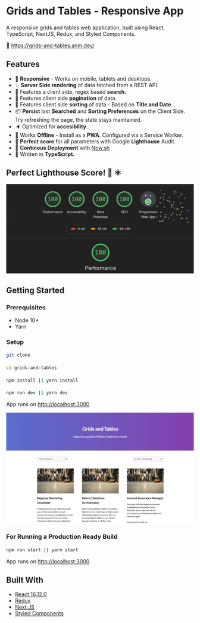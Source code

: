 # Grids and Tables - Responsive App
A responsive grids and tables web application, built using React, TypeScript, NextJS, Redux, and Styled Components. 

🚀 https://grids-and-tables.anm.dev/

## Features

- 📱 **Responsive** - Works on mobile, tablets and desktops.
- ✨ **Server Side rendering** of data fetched from a REST API.
- 📙 Features a client side, regex based **search.**
- 🚩 Features client side **pagination** of data.
- 📅 Features client side **sorting** of data - Based on **Title and Date**.
- 📦 **Persist** last **Searched** and **Sorting Preferences** on the Client Side. Try refreshing the page, the state stays maintained.
- 🔈 Optimized for **accesibility**. 
- 📴 Works **Offline** - Install as a **PWA**. Configured via a Service Worker.
- 🚗 **Perfect score** for all parameters with Google **Lighthouse** Audit.
- 🚀 **Continous Deployment** with [Now.sh](http://now.sh/)
- 📜 Written in **TypeScript.**

## Perfect Lighthouse Score! 🚀 ⚛️ 

<p align="center">
<a href="https://grids-and-tables.anm.dev/" target="_blank"><img src="public/images/google-audit.png" alt="Grids and Tables - Lighthouse Audit - Perfect Score!" title="Grids and Tables - Lighthouse Audit - Perfect Score!"></a>
<p>

## Getting Started

### Prerequisites

- Node 10+
- Yarn

### Setup

```bash
git clone

cd grids-and-tables

npm install || yarn install

npm run dev || yarn dev
```

App runs on [http://localhost:3000](http://localhost:3000)

<p align="center">
<a href="https://grids-and-tables.anm.dev/" target="_blank"><img src="public/images/app-screenshot.png" alt="Grids and Tables - Preview" title="Grids and Tables - Preview"></a>
</p>

### For Running a Production Ready Build

```bash
npm run start || yarn start
```

App runs on [http://localhost:3000](http://localhost:3000)

## Built With

- [React 16.12.0](https://reactjs.org/)
- [Redux](https://redux.js.org/)
- [Next JS](https://github.com/zeit/next.js)
- [Styled Components](https://www.styled-components.com/)
